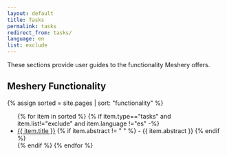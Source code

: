 ```yaml
---
layout: default
title: Tasks
permalink: tasks
redirect_from: tasks/
language: en
list: exclude
---
```


These sections provide user guides to the functionality Meshery offers.

## Meshery Functionality

{% assign sorted = site.pages | sort: "functionality" %}

<ul>
    {% for item in sorted %}
    {% if item.type=="tasks" and item.list!="exclude" and item.language !="es"  -%}
      <li><a href="{{ site.baseurl }}{{ item.url }}">{{ item.title }}</a>
      {% if item.abstract != " " %}
        -  {{ item.abstract }}
      {% endif %}
      </li>
      {% endif %}
    {% endfor %}
</ul>